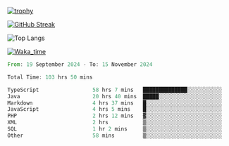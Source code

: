 <!--
**ren-joey/ren-joey** is a ✨ _special_ ✨ repository because its `README.md` (this file) appears on your GitHub profile.

Here are some ideas to get you started:

- 🔭 I’m currently working on ...
- 🌱 I’m currently learning ...
- 👯 I’m looking to collaborate on ...
- 🤔 I’m looking for help with ...
- 💬 Ask me about ...
- 📫 How to reach me: ...
- 😄 Pronouns: ...
- ⚡ Fun fact: ...
-->

[![trophy](https://github-profile-trophy.vercel.app/?username=ren-joey&theme=darkhub&column=5)](https://github.com/ren-joey)

[![GitHub Streak](https://streak-stats.demolab.com/?user=ren-joey&theme=dark)](https://github.com/ren-joey)

![Top Langs](https://github-readme-stats.vercel.app/api/top-langs?username=ren-joey&show_icons=true&layout=compact&locale=en&hide=html,CSS,scss,Pug,Twig&theme=dark)

[![Waka_time](https://github-readme-stats.vercel.app/api/wakatime?username=joeyren&theme=dark)](https://github.com/ren-joey)

<!--START_SECTION:waka-->

```rust
From: 19 September 2024 - To: 15 November 2024

Total Time: 103 hrs 50 mins

TypeScript                 58 hrs 7 mins   ██████████████░░░░░░░░░░░   55.45 %
Java                       20 hrs 40 mins  █████░░░░░░░░░░░░░░░░░░░░   19.72 %
Markdown                   4 hrs 37 mins   █░░░░░░░░░░░░░░░░░░░░░░░░   04.41 %
JavaScript                 4 hrs 5 mins    █░░░░░░░░░░░░░░░░░░░░░░░░   03.91 %
PHP                        2 hrs 12 mins   ▓░░░░░░░░░░░░░░░░░░░░░░░░   02.11 %
XML                        2 hrs           ▒░░░░░░░░░░░░░░░░░░░░░░░░   01.91 %
SQL                        1 hr 2 mins     ▒░░░░░░░░░░░░░░░░░░░░░░░░   00.99 %
Other                      58 mins         ▒░░░░░░░░░░░░░░░░░░░░░░░░   00.93 %
```

<!--END_SECTION:waka-->
